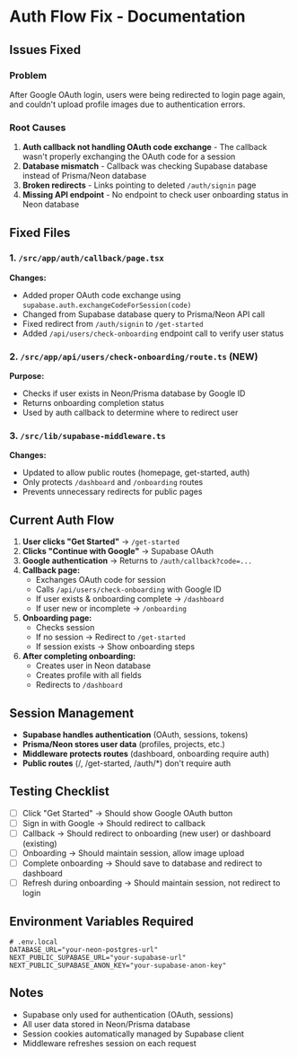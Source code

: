 # Auth Flow Fix - Documentation

## Issues Fixed

### Problem
After Google OAuth login, users were being redirected to login page again, and couldn't upload profile images due to authentication errors.

### Root Causes
1. **Auth callback not handling OAuth code exchange** - The callback wasn't properly exchanging the OAuth code for a session
2. **Database mismatch** - Callback was checking Supabase database instead of Prisma/Neon database
3. **Broken redirects** - Links pointing to deleted `/auth/signin` page
4. **Missing API endpoint** - No endpoint to check user onboarding status in Neon database

## Fixed Files

### 1. `/src/app/auth/callback/page.tsx`
**Changes:**
- Added proper OAuth code exchange using `supabase.auth.exchangeCodeForSession(code)`
- Changed from Supabase database query to Prisma/Neon API call
- Fixed redirect from `/auth/signin` to `/get-started`
- Added `/api/users/check-onboarding` endpoint call to verify user status

### 2. `/src/app/api/users/check-onboarding/route.ts` (NEW)
**Purpose:**
- Checks if user exists in Neon/Prisma database by Google ID
- Returns onboarding completion status
- Used by auth callback to determine where to redirect user

### 3. `/src/lib/supabase-middleware.ts`
**Changes:**
- Updated to allow public routes (homepage, get-started, auth)
- Only protects `/dashboard` and `/onboarding` routes
- Prevents unnecessary redirects for public pages

## Current Auth Flow

1. **User clicks "Get Started"** → `/get-started`
2. **Clicks "Continue with Google"** → Supabase OAuth
3. **Google authentication** → Returns to `/auth/callback?code=...`
4. **Callback page:**
   - Exchanges OAuth code for session
   - Calls `/api/users/check-onboarding` with Google ID
   - If user exists & onboarding complete → `/dashboard`
   - If user new or incomplete → `/onboarding`
5. **Onboarding page:**
   - Checks session
   - If no session → Redirect to `/get-started`
   - If session exists → Show onboarding steps
6. **After completing onboarding:**
   - Creates user in Neon database
   - Creates profile with all fields
   - Redirects to `/dashboard`

## Session Management

- **Supabase handles authentication** (OAuth, sessions, tokens)
- **Prisma/Neon stores user data** (profiles, projects, etc.)
- **Middleware protects routes** (dashboard, onboarding require auth)
- **Public routes** (/, /get-started, /auth/*) don't require auth

## Testing Checklist

- [ ] Click "Get Started" → Should show Google OAuth button
- [ ] Sign in with Google → Should redirect to callback
- [ ] Callback → Should redirect to onboarding (new user) or dashboard (existing)
- [ ] Onboarding → Should maintain session, allow image upload
- [ ] Complete onboarding → Should save to database and redirect to dashboard
- [ ] Refresh during onboarding → Should maintain session, not redirect to login

## Environment Variables Required

```env
# .env.local
DATABASE_URL="your-neon-postgres-url"
NEXT_PUBLIC_SUPABASE_URL="your-supabase-url"
NEXT_PUBLIC_SUPABASE_ANON_KEY="your-supabase-anon-key"
```

## Notes

- Supabase only used for authentication (OAuth, sessions)
- All user data stored in Neon/Prisma database
- Session cookies automatically managed by Supabase client
- Middleware refreshes session on each request

